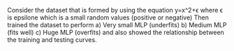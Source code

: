 Consider the dataset that is formed by using the equation y=x^2+ϵ
where ϵ is epsilone which is a small random values (positive or negative) 
Then trained the dataset to perform 
a) Very small MLP (underfits)
b) Medium MLP (fits well)
c) Huge MLP (overfits) 
and also showed the relationship between the training and testing curves.

